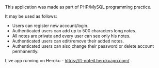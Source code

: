This application was made as part of PHP/MySQL programming practice.

It may be used as follows:
- Users can register new account/login.
- Authenticated users can add up to 500 characters long notes.
- All notes are private and every user can see only his notes.
- Authenticated users can edit/remove their added notes.
- Authenticated users can also change their password or delete account permanently.

Live app running on Heroku - https://ft-noteit.herokuapp.com/ .
